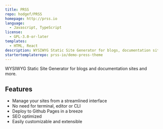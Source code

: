 ```yaml
---
title: PRSS
repo: hodgef/PRSS
homepage: http://prss.io
language:
  - Javascript, TypeScript
license:
  - GPL-3.0-or-later
templates:
  - HTML, React
description: WYSIWYG Static Site Generator for blogs, documentation sites and more.
startertemplaterepo: prss-io/demo-press-theme
---
```


WYSIWYG Static Site Generator for blogs and documentation sites and more.

## Features

- Manage your sites from a streamlined interface
- No need for terminal, editor or CLI
- Deploy to Github Pages in a breeze
- SEO optimized
- Easily customizable and extensible
